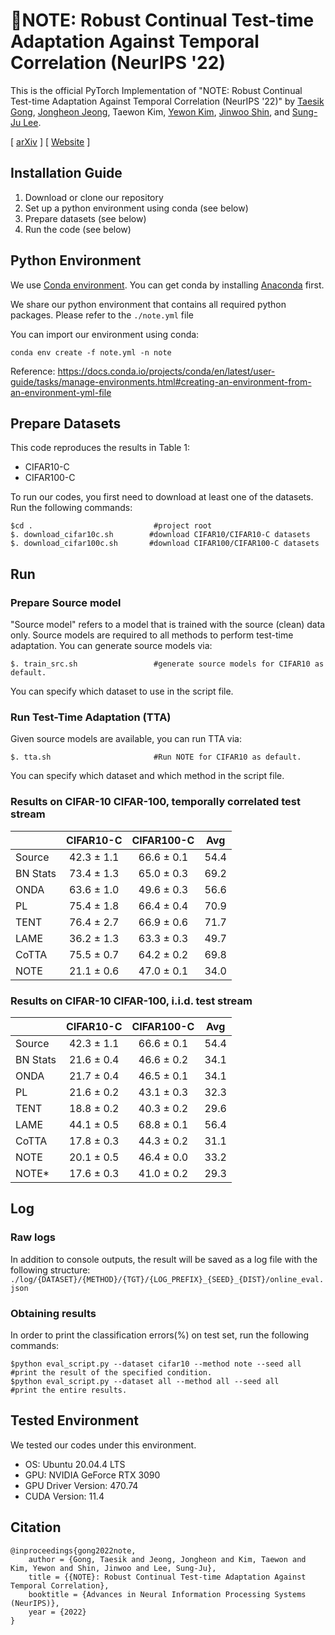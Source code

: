 # 📝NOTE: Robust Continual Test-time Adaptation Against Temporal Correlation (NeurIPS '22)

This is the official PyTorch Implementation of "NOTE: Robust Continual Test-time Adaptation Against Temporal Correlation (NeurIPS '22)" by [Taesik Gong](https://taesikgong.com/), [Jongheon Jeong](https://jh-jeong.github.io/), Taewon Kim, [Yewon Kim](https://yewon-kim.com/), [Jinwoo Shin](https://alinlab.kaist.ac.kr/shin.html), and [Sung-Ju Lee](https://sites.google.com/site/wewantsj/).

[ [arXiv](https://arxiv.org/abs/2208.05117) ] [ [Website](https://nmsl.kaist.ac.kr/projects/note/) ]

## Installation Guide

1. Download or clone our repository
2. Set up a python environment using conda (see below)
3. Prepare datasets (see below)
4. Run the code (see below)

## Python Environment

We use [Conda environment](https://docs.conda.io/).
You can get conda by installing [Anaconda](https://www.anaconda.com/) first.

We share our python environment that contains all required python packages. Please refer to the `./note.yml` file

You can import our environment using conda:

    conda env create -f note.yml -n note

Reference: https://docs.conda.io/projects/conda/en/latest/user-guide/tasks/manage-environments.html#creating-an-environment-from-an-environment-yml-file

## Prepare Datasets

This code reproduces the results in Table 1:

- CIFAR10-C
- CIFAR100-C

To run our codes, you first need to download at least one of the datasets. Run the following commands:

    $cd .                           #project root
    $. download_cifar10c.sh        #download CIFAR10/CIFAR10-C datasets
    $. download_cifar100c.sh       #download CIFAR100/CIFAR100-C datasets

## Run

### Prepare Source model

"Source model" refers to a model that is trained with the source (clean) data only. Source models are required to all methods to perform test-time adaptation. You can generate source models via:

    $. train_src.sh                 #generate source models for CIFAR10 as default.

You can specify which dataset to use in the script file.

### Run Test-Time Adaptation (TTA)

Given source models are available, you can run TTA via:

    $. tta.sh                       #Run NOTE for CIFAR10 as default.

You can specify which dataset and which method in the script file.

### Results on CIFAR-10 CIFAR-100, temporally correlated test stream

|          | CIFAR10-C  | CIFAR100-C | Avg  |
| -------- | :--------: | :--------: | :--: |
| Source   | 42.3 ± 1.1 | 66.6 ± 0.1 | 54.4 |
| BN Stats | 73.4 ± 1.3 | 65.0 ± 0.3 | 69.2 |
| ONDA     | 63.6 ± 1.0 | 49.6 ± 0.3 | 56.6 |
| PL       | 75.4 ± 1.8 | 66.4 ± 0.4 | 70.9 |
| TENT     | 76.4 ± 2.7 | 66.9 ± 0.6 | 71.7 |
| LAME     | 36.2 ± 1.3 | 63.3 ± 0.3 | 49.7 |
| CoTTA    | 75.5 ± 0.7 | 64.2 ± 0.2 | 69.8 |
| NOTE     | 21.1 ± 0.6 | 47.0 ± 0.1 | 34.0 |

### Results on CIFAR-10 CIFAR-100, i.i.d. test stream

|          | CIFAR10-C  | CIFAR100-C | Avg  |
| -------- | :--------: | :--------: | :--: |
| Source   | 42.3 ± 1.1 | 66.6 ± 0.1 | 54.4 |
| BN Stats | 21.6 ± 0.4 | 46.6 ± 0.2 | 34.1 |
| ONDA     | 21.7 ± 0.4 | 46.5 ± 0.1 | 34.1 |
| PL       | 21.6 ± 0.2 | 43.1 ± 0.3 | 32.3 |
| TENT     | 18.8 ± 0.2 | 40.3 ± 0.2 | 29.6 |
| LAME     | 44.1 ± 0.5 | 68.8 ± 0.1 | 56.4 |
| CoTTA    | 17.8 ± 0.3 | 44.3 ± 0.2 | 31.1 |
| NOTE     | 20.1 ± 0.5 | 46.4 ± 0.0 | 33.2 |
| NOTE\*   | 17.6 ± 0.3 | 41.0 ± 0.2 | 29.3 |

## Log

### Raw logs

In addition to console outputs, the result will be saved as a log file with the following structure: `./log/{DATASET}/{METHOD}/{TGT}/{LOG_PREFIX}_{SEED}_{DIST}/online_eval.json`

### Obtaining results

In order to print the classification errors(%) on test set, run the following commands:

    $python eval_script.py --dataset cifar10 --method note --seed all    #print the result of the specified condition.
    $python eval_script.py --dataset all --method all --seed all         #print the entire results.

## Tested Environment

We tested our codes under this environment.

- OS: Ubuntu 20.04.4 LTS
- GPU: NVIDIA GeForce RTX 3090
- GPU Driver Version: 470.74
- CUDA Version: 11.4

## Citation

```
@inproceedings{gong2022note,
    author = {Gong, Taesik and Jeong, Jongheon and Kim, Taewon and Kim, Yewon and Shin, Jinwoo and Lee, Sung-Ju},
    title = {{NOTE}: Robust Continual Test-time Adaptation Against Temporal Correlation},
    booktitle = {Advances in Neural Information Processing Systems (NeurIPS)},
    year = {2022}
}
```
